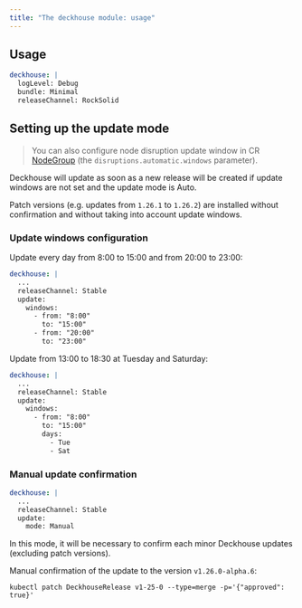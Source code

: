 ```yaml
---
title: "The deckhouse module: usage"
---
```


## Usage

```yaml
deckhouse: |
  logLevel: Debug
  bundle: Minimal
  releaseChannel: RockSolid
```

## Setting up the update mode

> You can also configure node disruption update window in CR [NodeGroup](../../modules/040-node-manager/cr.html#nodegroup) (the `disruptions.automatic.windows` parameter).

Deckhouse will update as soon as a new release will be created if update windows are not set and the update mode is Auto.

Patch versions (e.g. updates from `1.26.1` to `1.26.2`) are installed without confirmation and without taking into account update windows.

### Update windows configuration

Update every day from 8:00 to 15:00 and from 20:00 to 23:00:
```yaml
deckhouse: |
  ...
  releaseChannel: Stable
  update:
    windows: 
      - from: "8:00"
        to: "15:00"
      - from: "20:00"
        to: "23:00"
```

Update from 13:00 to 18:30 at Tuesday and Saturday:
```yaml
deckhouse: |
  ...
  releaseChannel: Stable
  update:
    windows: 
      - from: "8:00"
        to: "15:00"
        days:
          - Tue
          - Sat
```

### Manual update confirmation
```yaml
deckhouse: |
  ...
  releaseChannel: Stable
  update:
    mode: Manual
```

In this mode, it will be necessary to confirm each minor Deckhouse updates (excluding patch versions).

Manual confirmation of the update to the version `v1.26.0-alpha.6`:
```shell
kubectl patch DeckhouseRelease v1-25-0 --type=merge -p='{"approved": true}'
```
